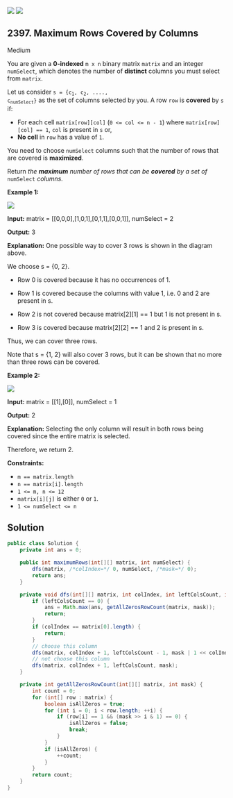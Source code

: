 [![](https://img.shields.io/github/stars/javadev/LeetCode-in-Java?label=Stars&style=flat-square)](https://github.com/javadev/LeetCode-in-Java)
[![](https://img.shields.io/github/forks/javadev/LeetCode-in-Java?label=Fork%20me%20on%20GitHub%20&style=flat-square)](https://github.com/javadev/LeetCode-in-Java/fork)

## 2397\. Maximum Rows Covered by Columns

Medium

You are given a **0-indexed** `m x n` binary matrix `matrix` and an integer `numSelect`, which denotes the number of **distinct** columns you must select from `matrix`.

Let us consider <code>s = {c<sub>1</sub>, c<sub>2</sub>, ...., c<sub>numSelect</sub>}</code> as the set of columns selected by you. A row `row` is **covered** by `s` if:

*   For each cell `matrix[row][col]` (`0 <= col <= n - 1`) where `matrix[row][col] == 1`, `col` is present in `s` or,
*   **No cell** in `row` has a value of `1`.

You need to choose `numSelect` columns such that the number of rows that are covered is **maximized**.

Return _the **maximum** number of rows that can be **covered** by a set of_ `numSelect` _columns._

**Example 1:**

![](https://assets.leetcode.com/uploads/2022/07/14/rowscovered.png)

**Input:** matrix = \[\[0,0,0],[1,0,1],[0,1,1],[0,0,1]], numSelect = 2

**Output:** 3

**Explanation:** One possible way to cover 3 rows is shown in the diagram above.

We choose s = {0, 2}.

- Row 0 is covered because it has no occurrences of 1.

- Row 1 is covered because the columns with value 1, i.e. 0 and 2 are present in s.

- Row 2 is not covered because matrix[2][1] == 1 but 1 is not present in s.

- Row 3 is covered because matrix[2][2] == 1 and 2 is present in s.

Thus, we can cover three rows.

Note that s = {1, 2} will also cover 3 rows, but it can be shown that no more than three rows can be covered. 

**Example 2:**

![](https://assets.leetcode.com/uploads/2022/07/14/rowscovered2.png)

**Input:** matrix = \[\[1],[0]], numSelect = 1

**Output:** 2

**Explanation:** Selecting the only column will result in both rows being covered since the entire matrix is selected.

Therefore, we return 2. 

**Constraints:**

*   `m == matrix.length`
*   `n == matrix[i].length`
*   `1 <= m, n <= 12`
*   `matrix[i][j]` is either `0` or `1`.
*   `1 <= numSelect <= n`

## Solution

```java
public class Solution {
    private int ans = 0;

    public int maximumRows(int[][] matrix, int numSelect) {
        dfs(matrix, /*colIndex=*/ 0, numSelect, /*mask=*/ 0);
        return ans;
    }

    private void dfs(int[][] matrix, int colIndex, int leftColsCount, int mask) {
        if (leftColsCount == 0) {
            ans = Math.max(ans, getAllZerosRowCount(matrix, mask));
            return;
        }
        if (colIndex == matrix[0].length) {
            return;
        }
        // choose this column
        dfs(matrix, colIndex + 1, leftColsCount - 1, mask | 1 << colIndex);
        // not choose this column
        dfs(matrix, colIndex + 1, leftColsCount, mask);
    }

    private int getAllZerosRowCount(int[][] matrix, int mask) {
        int count = 0;
        for (int[] row : matrix) {
            boolean isAllZeros = true;
            for (int i = 0; i < row.length; ++i) {
                if (row[i] == 1 && (mask >> i & 1) == 0) {
                    isAllZeros = false;
                    break;
                }
            }
            if (isAllZeros) {
                ++count;
            }
        }
        return count;
    }
}
```